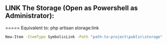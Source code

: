 ## LINK The Storage (Open as Powershell as Administrator):

===== Equivalent to: php artisan storage:link

```bash
New-Item -ItemType SymbolicLink -Path "path-to-project\public\storage" -Target "path-to-project\storage\app\public" 
